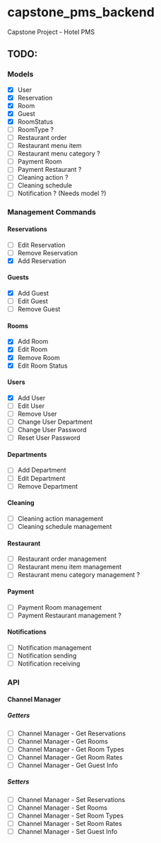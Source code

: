 # capstone_pms_backend

Capstone Project - Hotel PMS


## TODO:
### Models
- [x] User
- [x] Reservation
- [x] Room
- [x] Guest
- [x] RoomStatus
- [ ] RoomType ?
- [ ] Restaurant order
- [ ] Restaurant menu item
- [ ] Restaurant menu category ?
- [ ] Payment Room
- [ ] Payment Restaurant ?
- [ ] Cleaning action ?
- [ ] Cleaning schedule
- [ ] Notification ? (Needs model ?)

### Management Commands
#### Reservations
- [ ] Edit Reservation
- [ ] Remove Reservation
- [x] Add Reservation

#### Guests
- [x] Add Guest
- [ ] Edit Guest
- [ ] Remove Guest

#### Rooms
- [x] Add Room
- [x] Edit Room
- [x] Remove Room
- [x] Edit Room Status

#### Users
- [x] Add User
- [ ] Edit User
- [ ] Remove User
- [ ] Change User Department
- [ ] Change User Password
- [ ] Reset User Password

#### Departments
- [ ] Add Department
- [ ] Edit Department
- [ ] Remove Department

#### Cleaning
- [ ] Cleaning action management
- [ ] Cleaning schedule management

#### Restaurant
- [ ] Restaurant order management
- [ ] Restaurant menu item management
- [ ] Restaurant menu category management ?

#### Payment
- [ ] Payment Room management
- [ ] Payment Restaurant management ?

#### Notifications
- [ ] Notification management
- [ ] Notification sending
- [ ] Notification receiving

### API
#### Channel Manager
##### Getters
- [ ] Channel Manager - Get Reservations
- [ ] Channel Manager - Get Rooms
- [ ] Channel Manager - Get Room Types
- [ ] Channel Manager - Get Room Rates
- [ ] Channel Manager - Get Guest Info
##### Setters
- [ ] Channel Manager - Set Reservations
- [ ] Channel Manager - Set Rooms
- [ ] Channel Manager - Set Room Types
- [ ] Channel Manager - Set Room Rates
- [ ] Channel Manager - Set Guest Info